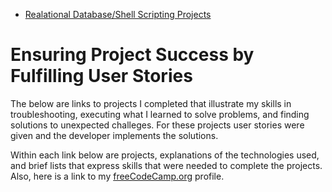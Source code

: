 - [Realational Database/Shell Scripting Projects](https://github.com/TracyChacon/Projects-freeCodeCamp.org/tree/master/05%20Relational%20Database)


# Ensuring  Project Success by Fulfilling User Stories
The below are links to projects I completed  that illustrate my skills in troubleshooting, executing what I learned to solve problems, and finding solutions to unexpected challeges. For these projects user stories were given and the developer implements the solutions. 

Within each link below are projects, explanations of the technologies used, and brief lists that express skills that were needed to complete the projects. Also, here is a link to my [freeCodeCamp.org](https://www.freecodecamp.org/tracychacon) profile.






